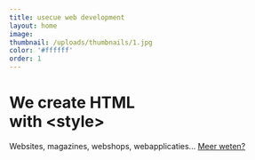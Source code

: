 ```yaml
---
title: usecue web development
layout: home
image:
thumbnail: /uploads/thumbnails/1.jpg
color: '#ffffff'
order: 1
---
```



# We create HTML<br />with &lt;style&gt;

Websites, magazines, webshops, webapplicaties... [Meer weten?](/contact)